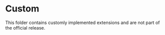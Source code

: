 Custom
======
This folder contains customly implemented extensions and are not part of the official release.